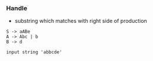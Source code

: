 ### Handle 
- substring which matches with right side of production

```
S -> aABe
A -> Abc | b
B -> d

input string 'abbcde'
 
```